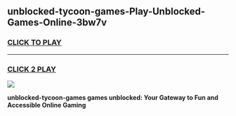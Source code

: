 
## unblocked-tycoon-games-Play-Unblocked-Games-Online-3bw7v
<h3>
<a href="https://premium76.site?title=unblocked-tycoon-games&ref=25A">CLICK TO PLAY</a></h3>
<hr>

<h3>
<a href="https://premium76.site?title=unblocked-tycoon-games&ref=25A">CLICK 2 PLAY</a>
  
</h3>

<a href="https://premium76.site?title=unblocked-tycoon-games&ref=25A"><img src="https://clearcache.store/games.png"></a>


**unblocked-tycoon-games games unblocked: Your Gateway to Fun and Accessible Online Gaming**
